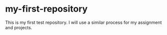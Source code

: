 # my-first-repository
This is my first test repository. I will use a similar process for my assignment and projects.
